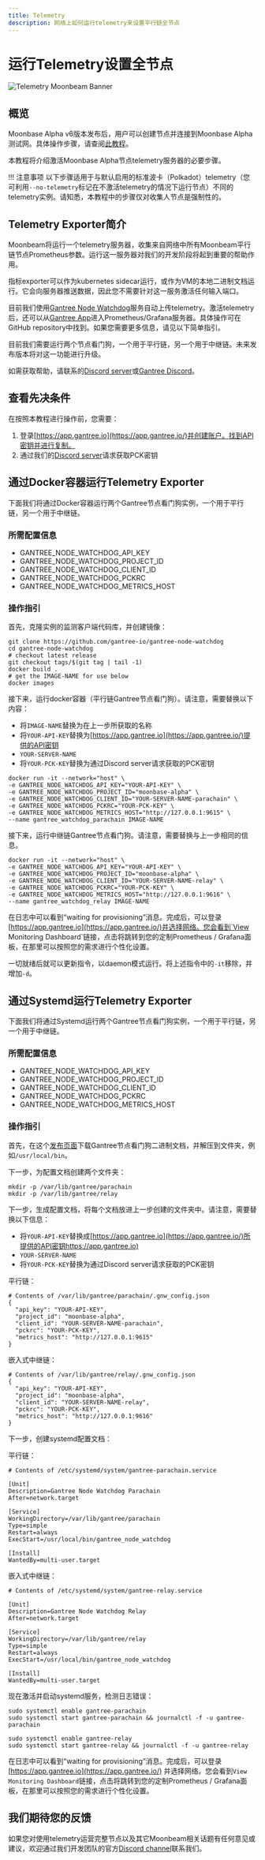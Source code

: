 ```yaml
---
title: Telemetry
description: 网络上如何运行telemetry来设置平行链全节点
---
```


# 运行Telemetry设置全节点

![Telemetry Moonbeam Banner](/images/fullnode/telemetry-banner.png)

## 概览

Moonbase Alpha v6版本发布后，用户可以创建节点并连接到Moonbase Alpha测试网。具体操作步骤，请查阅[此教程](/node-operators/networks/full-node/)。

本教程将介绍激活Moonbase Alpha节点telemetry服务器的必要步骤。

!!! 注意事项
    以下步骤适用于与默认启用的标准波卡（Polkadot）telemetry（您可利用`--no-telemetry`标记在不激活telemetry的情况下运行节点）不同的telemetry实例。请知悉，本教程中的步骤仅对收集人节点是强制性的。

## Telemetry Exporter简介

Moonbeam将运行一个telemetry服务器，收集来自网络中所有Moonbeam平行链节点Prometheus参数。运行这一服务器对我们的开发阶段将起到重要的帮助作用。 

指标exporter可以作为kubernetes sidecar运行，或作为VM的本地二进制文档运行。它会向服务器推送数据，因此您不需要针对这一服务激活任何输入端口。

目前我们使用[Gantree Node Watchdog](https://github.com/gantree-io/gantree-node-watchdog)服务自动上传telemetry。激活telemetry后，还可以从[Gantree App](https://app.gantree.io/)进入Prometheus/Grafana服务器。具体操作可在GitHub repository中找到。如果您需要更多信息，请见以下简单指引。

目前我们需要运行两个节点看门狗，一个用于平行链，另一个用于中继链。未来发布版本将对这一功能进行升级。

如需获取帮助，请联系的[Discord server](https://discord.gg/FQXm74UQ7V)或[Gantree Discord](https://discord.gg/N95McPjHZ2)。

## 查看先决条件

在按照本教程进行操作前，您需要：

 1. 登录[https://app.gantree.io](https://app.gantree.io/)并创建账户。找到API密钥并进行复制。
 2. 通过我们的[Discord server](https://discord.gg/FQXm74UQ7V)请求获取PCK密钥

## 通过Docker容器运行Telemetry Exporter

下面我们将通过Docker容器运行两个Gantree节点看门狗实例，一个用于平行链，另一个用于中继链。

### 所需配置信息

- GANTREE_NODE_WATCHDOG_API_KEY
- GANTREE_NODE_WATCHDOG_PROJECT_ID
- GANTREE_NODE_WATCHDOG_CLIENT_ID
- GANTREE_NODE_WATCHDOG_PCKRC
- GANTREE_NODE_WATCHDOG_METRICS_HOST

### 操作指引

首先，克隆实例的监测客户端代码库，并创建镜像：

```
git clone https://github.com/gantree-io/gantree-node-watchdog
cd gantree-node-watchdog
# checkout latest release
git checkout tags/$(git tag | tail -1)
docker build .  
# get the IMAGE-NAME for use below
docker images
```

接下来，运行docker容器（平行链Gantree节点看门狗）。请注意，需要替换以下内容：

  - 将`IMAGE-NAME`替换为在上一步所获取的名称
  - 将`YOUR-API-KEY`替换为[https://app.gantree.io](https://app.gantree.io/)提供的API密钥
  - `YOUR-SERVER-NAME`
  - 将`YOUR-PCK-KEY`替换为通过Discord server请求获取的PCK密钥

```
docker run -it --network="host" \
-e GANTREE_NODE_WATCHDOG_API_KEY="YOUR-API-KEY" \
-e GANTREE_NODE_WATCHDOG_PROJECT_ID="moonbase-alpha" \
-e GANTREE_NODE_WATCHDOG_CLIENT_ID="YOUR-SERVER-NAME-parachain" \
-e GANTREE_NODE_WATCHDOG_PCKRC="YOUR-PCK-KEY" \
-e GANTREE_NODE_WATCHDOG_METRICS_HOST="http://127.0.0.1:9615" \
--name gantree_watchdog_parachain IMAGE-NAME
```

接下来，运行中继链Gantree节点看门狗。请注意，需要替换与上一步相同的信息。

```
docker run -it --network="host" \
-e GANTREE_NODE_WATCHDOG_API_KEY="YOUR-API-KEY" \
-e GANTREE_NODE_WATCHDOG_PROJECT_ID="moonbase-alpha" \
-e GANTREE_NODE_WATCHDOG_CLIENT_ID="YOUR-SERVER-NAME-relay" \
-e GANTREE_NODE_WATCHDOG_PCKRC="YOUR-PCK-KEY" \
-e GANTREE_NODE_WATCHDOG_METRICS_HOST="http://127.0.0.1:9616" \
--name gantree_watchdog_relay IMAGE-NAME
```

在日志中可以看到“waiting for provisioning”消息。完成后，可以登录[https://app.gantree.io](https://app.gantree.io/)并选择网络。您会看到`View Monitoring Dashboard`链接，点击将跳转到您的定制Prometheus / Grafana面板，在那里可以按照您的需求进行个性化设置。

一切就绪后就可以更新指令，以daemon模式运行。将上述指令中的`-it`移除，并增加`-d`。

## 通过Systemd运行Telemetry Exporter

下面我们将通过Systemd运行两个Gantree节点看门狗实例，一个用于平行链，另一个用于中继链。 

### 所需配置信息

- GANTREE_NODE_WATCHDOG_API_KEY
- GANTREE_NODE_WATCHDOG_PROJECT_ID
- GANTREE_NODE_WATCHDOG_CLIENT_ID
- GANTREE_NODE_WATCHDOG_PCKRC
- GANTREE_NODE_WATCHDOG_METRICS_HOST

### 操作指引

首先，在这个[发布页面](https://github.com/gantree-io/gantree-node-watchdog/releases)下载Gantree节点看门狗二进制文档，并解压到文件夹，例如`/usr/local/bin`。

下一步，为配置文档创建两个文件夹：

```
mkdir -p /var/lib/gantree/parachain
mkdir -p /var/lib/gantree/relay
```

下一步，生成配置文档，将每个文档放进上一步创建的文件夹中。请注意，需要替换以下信息：

  - 将`YOUR-API-KEY`替换成[https://app.gantree.io](https://app.gantree.io/)所提供的API密钥https://app.gantree.io)
  - `YOUR-SERVER-NAME`
  - 将`YOUR-PCK-KEY`替换为通过Discord server请求获取的PCK密钥

平行链：

```
# Contents of /var/lib/gantree/parachain/.gnw_config.json
{
  "api_key": "YOUR-API-KEY",
  "project_id": "moonbase-alpha",
  "client_id": "YOUR-SERVER-NAME-parachain",
  "pckrc": "YOUR-PCK-KEY",
  "metrics_host": "http://127.0.0.1:9615"
}
```

嵌入式中继链：

```
# Contents of /var/lib/gantree/relay/.gnw_config.json
{
  "api_key": "YOUR-API-KEY",
  "project_id": "moonbase-alpha",
  "client_id": "YOUR-SERVER-NAME-relay",
  "pckrc": "YOUR-PCK-KEY",
  "metrics_host": "http://127.0.0.1:9616"
}
```

下一步，创建systemd配置文档：

平行链：

```
# Contents of /etc/systemd/system/gantree-parachain.service

[Unit]
Description=Gantree Node Watchdog Parachain
After=network.target

[Service]
WorkingDirectory=/var/lib/gantree/parachain
Type=simple
Restart=always
ExecStart=/usr/local/bin/gantree_node_watchdog

[Install]
WantedBy=multi-user.target
```

嵌入式中继链：

```
# Contents of /etc/systemd/system/gantree-relay.service

[Unit]
Description=Gantree Node Watchdog Relay
After=network.target

[Service]
WorkingDirectory=/var/lib/gantree/relay
Type=simple
Restart=always
ExecStart=/usr/local/bin/gantree_node_watchdog

[Install]
WantedBy=multi-user.target
```

现在激活并启动systemd服务，检测日志错误：

```
sudo systemctl enable gantree-parachain
sudo systemctl start gantree-parachain && journalctl -f -u gantree-parachain

sudo systemctl enable gantree-relay
sudo systemctl start gantree-relay && journalctl -f -u gantree-relay
```

在日志中可以看到“waiting for provisioning”消息。完成后，可以登录[https://app.gantree.io](https://app.gantree.io/) 并选择网络。您会看到`View Monitoring Dashboard`链接，点击将跳转到您的定制Prometheus / Grafana面板，在那里可以按照您的需求进行个性化设置。

## 我们期待您的反馈

如果您对使用telemetry运营完整节点以及其它Moonbeam相关话题有任何意见或建议，欢迎通过我们开发团队的官方[Discord channel](https://discord.gg/PfpUATX)联系我们。